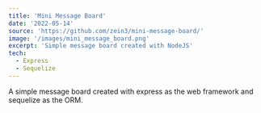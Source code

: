 ```yaml
---
title: 'Mini Message Board'
date: '2022-05-14'
source: 'https://github.com/zein3/mini-message-board/'
image: '/images/mini_message_board.png'
excerpt: 'Simple message board created with NodeJS'
tech:
  - Express
  - Sequelize
---
```


A simple message board created with express as the web framework and sequelize as the ORM.